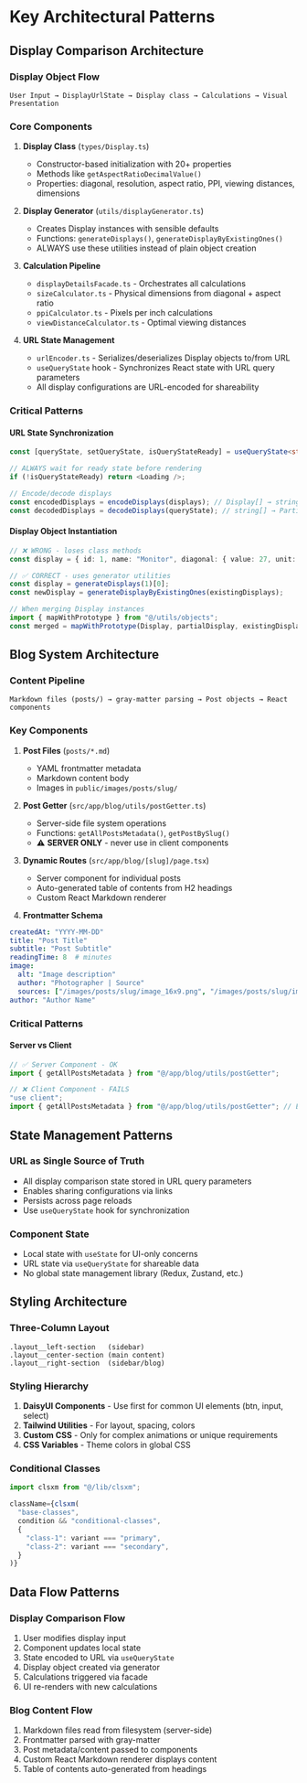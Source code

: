 # Key Architectural Patterns

## Display Comparison Architecture

### Display Object Flow
```
User Input → DisplayUrlState → Display class → Calculations → Visual Presentation
```

### Core Components
1. **Display Class** (`types/Display.ts`)
   - Constructor-based initialization with 20+ properties
   - Methods like `getAspectRatioDecimalValue()`
   - Properties: diagonal, resolution, aspect ratio, PPI, viewing distances, dimensions

2. **Display Generator** (`utils/displayGenerator.ts`)
   - Creates Display instances with sensible defaults
   - Functions: `generateDisplays()`, `generateDisplayByExistingOnes()`
   - ALWAYS use these utilities instead of plain object creation

3. **Calculation Pipeline**
   - `displayDetailsFacade.ts` - Orchestrates all calculations
   - `sizeCalculator.ts` - Physical dimensions from diagonal + aspect ratio
   - `ppiCalculator.ts` - Pixels per inch calculations
   - `viewDistanceCalculator.ts` - Optimal viewing distances

4. **URL State Management**
   - `urlEncoder.ts` - Serializes/deserializes Display objects to/from URL
   - `useQueryState` hook - Synchronizes React state with URL query parameters
   - All display configurations are URL-encoded for shareability

### Critical Patterns

#### URL State Synchronization
```typescript
const [queryState, setQueryState, isQueryStateReady] = useQueryState<string[]>("displays");

// ALWAYS wait for ready state before rendering
if (!isQueryStateReady) return <Loading />;

// Encode/decode displays
const encodedDisplays = encodeDisplays(displays); // Display[] → string[]
const decodedDisplays = decodeDisplays(queryState); // string[] → Partial<Display>[]
```

#### Display Object Instantiation
```typescript
// ❌ WRONG - loses class methods
const display = { id: 1, name: "Monitor", diagonal: { value: 27, unit: "in" } };

// ✅ CORRECT - uses generator utilities
const display = generateDisplays(1)[0];
const newDisplay = generateDisplayByExistingOnes(existingDisplays);

// When merging Display instances
import { mapWithPrototype } from "@/utils/objects";
const merged = mapWithPrototype(Display, partialDisplay, existingDisplay);
```

## Blog System Architecture

### Content Pipeline
```
Markdown files (posts/) → gray-matter parsing → Post objects → React components
```

### Key Components
1. **Post Files** (`posts/*.md`)
   - YAML frontmatter metadata
   - Markdown content body
   - Images in `public/images/posts/slug/`

2. **Post Getter** (`src/app/blog/utils/postGetter.ts`)
   - Server-side file system operations
   - Functions: `getAllPostsMetadata()`, `getPostBySlug()`
   - ⚠️ **SERVER ONLY** - never use in client components

3. **Dynamic Routes** (`src/app/blog/[slug]/page.tsx`)
   - Server component for individual posts
   - Auto-generated table of contents from H2 headings
   - Custom React Markdown renderer

4. **Frontmatter Schema**
```yaml
createdAt: "YYYY-MM-DD"
title: "Post Title"
subtitle: "Post Subtitle"
readingTime: 8  # minutes
image:
  alt: "Image description"
  author: "Photographer | Source"
  sources: ["/images/posts/slug/image_16x9.png", "/images/posts/slug/image_4x3.png"]
author: "Author Name"
```

### Critical Patterns

#### Server vs Client
```typescript
// ✅ Server Component - OK
import { getAllPostsMetadata } from "@/app/blog/utils/postGetter";

// ❌ Client Component - FAILS
"use client";
import { getAllPostsMetadata } from "@/app/blog/utils/postGetter"; // Error: fs module
```

## State Management Patterns

### URL as Single Source of Truth
- All display comparison state stored in URL query parameters
- Enables sharing configurations via links
- Persists across page reloads
- Use `useQueryState` hook for synchronization

### Component State
- Local state with `useState` for UI-only concerns
- URL state via `useQueryState` for shareable data
- No global state management library (Redux, Zustand, etc.)

## Styling Architecture

### Three-Column Layout
```
.layout__left-section   (sidebar)
.layout__center-section (main content)
.layout__right-section  (sidebar/blog)
```

### Styling Hierarchy
1. **DaisyUI Components** - Use first for common UI elements (btn, input, select)
2. **Tailwind Utilities** - For layout, spacing, colors
3. **Custom CSS** - Only for complex animations or unique requirements
4. **CSS Variables** - Theme colors in global CSS

### Conditional Classes
```typescript
import clsxm from "@/lib/clsxm";

className={clsxm(
  "base-classes",
  condition && "conditional-classes",
  {
    "class-1": variant === "primary",
    "class-2": variant === "secondary",
  }
)}
```

## Data Flow Patterns

### Display Comparison Flow
1. User modifies display input
2. Component updates local state
3. State encoded to URL via `useQueryState`
4. Display object created via generator
5. Calculations triggered via facade
6. UI re-renders with new calculations

### Blog Content Flow
1. Markdown files read from filesystem (server-side)
2. Frontmatter parsed with gray-matter
3. Post metadata/content passed to components
4. Custom React Markdown renderer displays content
5. Table of contents auto-generated from headings